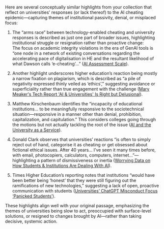 Here are several conceptually similar highlights from your collection that reflect on universities' responses (or lack thereof) to the AI cheating epidemic—capturing themes of institutional passivity, denial, or misplaced focus:

1. The “arms race” between technology-enabled cheating and university responses is described as just one part of broader issues, highlighting institutional struggle or resignation rather than proactive change:  
   The focus on academic integrity violations in the era of GenAI tools is “one node in a network of existing conversations regarding the accelerating pace of digitalisation in HE and the resultant likelihood of what Dawson calls ‘e-cheating’…” ([AI Assessment Scale](https://readwise.io/bookreview/41223695/?highlight=730164231)).

2. Another highlight underscores higher education’s reaction being mostly a narrow fixation on plagiarism, which is described as “a pile of negativity expressed thinly veiled as ‘ethics’,” suggesting avoidance or superficiality rather than true engagement with the challenge ([Mary Meaker's Tech Report 'AI & Universities' Is Right but Delusional](https://readwise.io/bookreview/42113776/?highlight=742839721)).

3. Matthew Kirschenbaum identifies the “incapacity of educational institutions… to be meaningfully responsive to the sociotechnical situation—responsive in a manner other than denial, prohibition, capitalization, and capitulation.” This considers colleges going through the motions but not actually tackling the root of the issue ([AI and the University as a Service](https://readwise.io/bookreview/45371870/?highlight=804713378)).

4. Donald Clark observes that universities’ reactions “is often to simply reject out of hand, categorise it as cheating or get obsessed about fictional ethical issues. After 40 years… I’ve seen it many times before, with email, photocopiers, calculators, computers, internet…”—highlighting a pattern of dismissiveness or inertia ([Worrying Data on How Students & Institutions Are Dealing With AI](https://readwise.io/bookreview/42962581/?highlight=755330549)).

5. Times Higher Education’s reporting notes that institutions “would have been better being ‘honest’ that they were still figuring out the ramifications of new technologies,” suggesting a lack of open, proactive communication with students ([Universities’ ChatGPT Misconduct Focus ‘Panicked Students’](https://readwise.io/bookreview/39793006/?highlight=709061620)).

These highlights align well with your original passage, emphasizing the themes of universities being slow to act, preoccupied with surface-level solutions, or resigned to changes brought by AI—rather than taking decisive, systemic action.